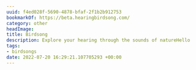 ```yaml
---
uuid: f4ed028f-5690-4878-bfaf-2f1b2b912753
bookmarkOf: https://beta.hearingbirdsong.com/
category: other
headImage:
title: Birdsong
description: Explore your hearing through the sounds of natureHello
tags:
- birdsongs
date: 2022-07-20 16:29:21.107705293 +00:00
---
```


